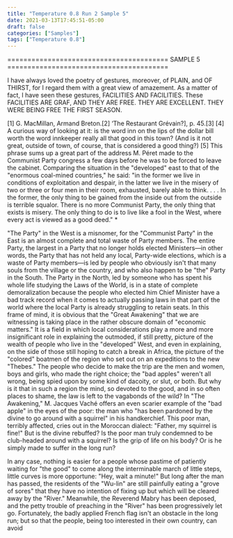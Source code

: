 ```yaml
---
title: "Temperature 0.8 Run 2 Sample 5"
date: 2021-03-13T17:45:51-05:00
draft: false
categories: ["Samples"]
tags: ["Temperature 0.8"]
---
```


======================================== SAMPLE 5 ========================================

I have always loved the poetry of gestures, moreover, of PLAIN, and OF THIRST, for I regard them with a great view of amazement. As a matter of fact, I have seen these gestures, FACILITIES AND FACILITIES. These FACILITIES ARE GRAF, AND THEY ARE FREE. THEY ARE EXCELLENT. THEY WERE BEING FREE THE FIRST SEASON. 

[1] G. MacMillan, Armand Breton.[2] ‘The Restaurant Grévain?], p. 45.[3]
[4] A curious way of looking at it: is the word inn on the lips of the dollar bill worth the word innkeeper really all that good in this town? (And is it not great, outside of town, of course, that is considered a good thing?)
[5] This phrase sums up a great part of the address M. Péret made to the Communist Party congress a few days before he was to be forced to leave the cabinet. Comparing the situation in the "developed" east to that of the "enormous coal-mined countries," he said: "in the former we live in conditions of exploitation and despair, in the latter we live in the misery of two or three or four men in their room, exhausted, barely able to think. . . . In the former, the only thing to be gained from the inside out from the outside is terrible squalor. There is no more Communist Party, the only thing that exists is misery. The only thing to do is to live like a fool in the West, where every act is viewed as a good deed." 
\*

"The Party" in the West is a misnomer, for the "Communist Party" in the East is an almost complete and total waste of Party members. The entire Party, the largest in a Party that no longer holds elected Ministers—in other words, the Party that has not held any local, Party-wide elections, which is a waste of Party members—is led by people who obviously isn't that many souls from the village or the country, and who also happen to be "the" Party in the South. The Party in the North, led by someone who has spent his whole life studying the Laws of the World, is in a state of complete demoralization because the people who elected him Chief Minister have a bad track record when it comes to actually passing laws in that part of the world where the local Party is already struggling to retain seats. 
In this frame of mind, it is obvious that the "Great Awakening" that we are witnessing is taking place in the rather obscure domain of "economic matters." It is a field in which local considerations play a more and more insignificant role in explaining the outmoded, if still pretty, picture of the wealth of people who live in the "developed" West, and even in explaining, on the side of those still hoping to catch a break in Africa, the picture of the "colored" boatmen of the region who set out on an expeditions to the new "Thebes." The people who decide to make the trip are the men and women, boys and girls, who made the right choice; the "bad apples" weren't all wrong, being spied upon by some kind of dacoity, or slut, or both. But why is it that in such a region the mind, so devoted to the good, and in so often places to shame, the law is left to the vagabonds of the wild? 
In "The Awakening," M. Jacques Vaché offers an even scarier example of the "bad apple" in the eyes of the poor: the man who "has been pardoned by the divine to go around with a squirrel" in his handkerchief. This poor man, terribly affected, cries out in the Moroccan dialect: "Father, my squirrel is fine!" But is the divine rebuffed? Is the poor man truly condemned to be club-headed around with a squirrel? Is the grip of life on his body? 
Or is he simply made to suffer in the long run? 

In any case, nothing is easier for a people whose pastime of patiently waiting for "the good" to come along the interminable march of little steps, little curves is more opportune: "Hey, wait a minute!" But long after the man has passed, the residents of the "Wu-lin" are still painfully eating a "grove of sores" that they have no intention of fixing up but which will be cleared away by the "River." Meanwhile, the Reverend Mabry has been deposed, and the petty trouble of preaching in the "River" has been progressively let go. Fortunately, the badly applied French flag isn't an obstacle in the long run; but so that the people, being too interested in their own country, can avoid
